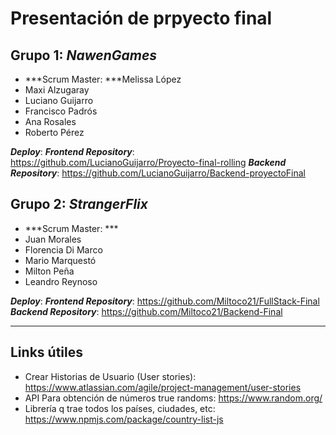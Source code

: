 # **Presentación de prpyecto final**

## Grupo 1: ***NawenGames***
- ***Scrum Master: ***Melissa López
- Maxi Alzugaray
- Luciano Guijarro
- Francisco Padrós
- Ana Rosales
- Roberto Pérez

***Deploy***:
***Frontend Repository***: https://github.com/LucianoGuijarro/Proyecto-final-rolling
***Backend Repository***: https://github.com/LucianoGuijarro/Backend-proyectoFinal

## Grupo 2: ***StrangerFlix***
- ***Scrum Master: ***
- Juan Morales
- Florencia Di Marco
- Mario Marquestó
- Milton Peña
- Leandro Reynoso

***Deploy***: 
***Frontend Repository***: https://github.com/Miltoco21/FullStack-Final
***Backend Repository***: https://github.com/Miltoco21/Backend-Final

-------

## Links útiles

- Crear Historias de Usuario (User stories): https://www.atlassian.com/agile/project-management/user-stories
- API Para obtención de números true randoms: https://www.random.org/
- Librería q trae todos los países, ciudades, etc: https://www.npmjs.com/package/country-list-js